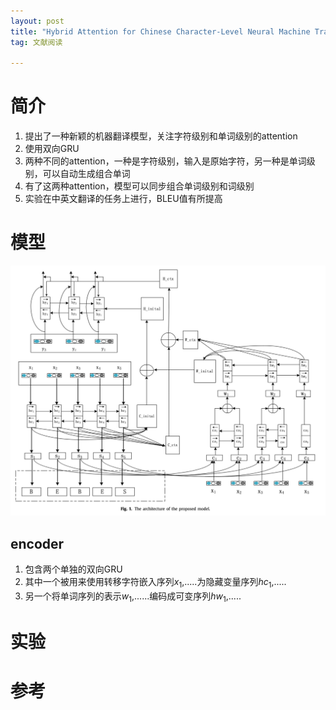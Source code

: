 ```yaml
---
layout: post
title: "Hybrid Attention for Chinese Character-Level Neural Machine Translation"
tag: 文献阅读

---
```


# **简介**

1. 提出了一种新颖的机器翻译模型，关注字符级别和单词级别的attention
2. 使用双向GRU
3. 两种不同的attention，一种是字符级别，输入是原始字符，另一种是单词级别，可以自动生成组合单词
4. 有了这两种attention，模型可以同步组合单词级别和词级别
5. 实验在中英文翻译的任务上进行，BLEU值有所提高



# **模型**

![image-20191220105656580](../yaolinxia.github.io/img/image-20191220105656580.png)

## encoder

1. 包含两个单独的双向GRU
2. 其中一个被用来使用转移字符嵌入序列$x_1$,.....为隐藏变量序列$hc_1$,.....
3. 另一个将单词序列的表示$w_1$,......编码成可变序列$hw_1$,.....



# **实验**



# **参考**

